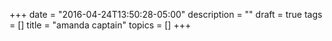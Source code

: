 +++
date = "2016-04-24T13:50:28-05:00"
description = ""
draft = true
tags = []
title = "amanda captain"
topics = []
+++
